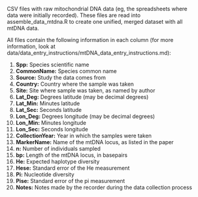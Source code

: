 CSV files with raw mitochondrial DNA data (eg, the spreadsheets where data were initially recorded). These files are read into assemble_data_mtdna.R to create one unified, merged dataset with all mtDNA data.

All files contain the following information in each column (for more information, look at data/data_entry_instructions/mtDNA_data_entry_instructions.md):

1. **Spp:** Species scientific name
2. **CommonName:** Species common name
3. **Source:** Study the data comes from
4. **Country:** Country where the sample was taken
5. **Site:** Site where sample was taken, as named by author
6. **Lat_Deg:** Degrees latitude (may be decimal degrees)
7. **Lat_Min:** Minutes latitude
8. **Lat_Sec:** Seconds latitude
9. **Lon_Deg:** Degrees longitude (may be decimal degrees)
10. **Lon_Min:** Minutes longitude
11. **Lon_Sec:** Seconds longitude
12. **CollectionYear:** Year in which the samples were taken
13. **MarkerName:** Name of the mtDNA locus, as listed in the paper
14. **n:** Number of individuals sampled
15. **bp:** Length of the mtDNA locus, in basepairs
16. **He:** Expected haplotype diversity
17. **Hese:** Standard error of the He measurement
18. **Pi:** Nucleotide diversity
19. **Pise:** Standard error of the pi measurement
20. **Notes:** Notes made by the recorder during the data collection process

